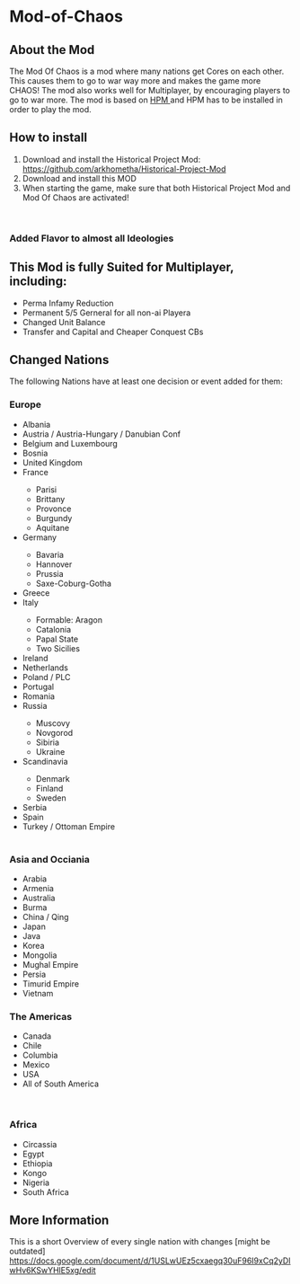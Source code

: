 # Mod-of-Chaos


<h2>
About the Mod
</h2>

The Mod Of Chaos is a mod where many nations get Cores on each other. This causes them to go to war way more and makes the game more CHAOS! 
The mod also works well for Multiplayer, by encouraging players to go to war more. The mod is based on 
<a href="https://github.com/arkhometha/Historical-Project-Mod"> HPM  </a> and HPM has to be installed in order to play the mod.
<br>

<h2> 
  How to install
</h2>
<ol>
  <li> Download and install the Historical Project Mod: <a href="https://github.com/arkhometha/Historical-Project-Mod"> https://github.com/arkhometha/Historical-Project-Mod </a> </li>
  <li> Download and install this MOD </li>
  <li> When starting the game, make sure that both  Historical Project Mod and Mod Of Chaos are activated! </li>
</ol>

<br>
<h3>
  Added Flavor to almost all Ideologies
</h3>
<h2>
  This Mod is fully Suited for Multiplayer, including:
</h2>
<ul>
<li> Perma Infamy Reduction </li>
<li> Permanent 5/5 Gerneral for all non-ai Playera </li>
<li> Changed Unit Balance</li>
<li> Transfer and Capital and Cheaper Conquest CBs</li>
</ul>


<h2>
  Changed Nations
</h2>
The following Nations have at least one decision or event added for them:
<h3>
  Europe
</h3>
<ul>
  <li> Albania </li>
  <li> Austria / Austria-Hungary / Danubian Conf  </li>
  <li> Belgium and Luxembourg </li>
  <li> Bosnia </li>
  <li> United Kingdom  </li>
  <li> France  </li>
  <ul>
  <li> Parisi </li>
  <li> Brittany </li>
  <li> Provonce </li>
  <li> Burgundy </li>
  <li> Aquitane </li>
  </ul>
  <li> Germany  </li>
  <ul>
  <li> Bavaria  </li>
  <li> Hannover  </li>
  <li> Prussia </li>
  <li>Saxe-Coburg-Gotha</li>
  </ul>
  <li> Greece  </li>
  <li> Italy  </li>
  <ul>
  <li> Formable: Aragon  </li>
  <li> Catalonia  </li>
  <li> Papal State  </li>
  <li> Two Sicilies  </li>
  </ul>
  <li> Ireland </li>
  <li> Netherlands  </li>
  <li> Poland / PLC </li>
  <li> Portugal  </li>
  <li> Romania  </li>
  <li> Russia  </li>
  <ul>
    <li> Muscovy </li>
    <li> Novgorod </li>
    <li> Sibiria </li> 
    <li> Ukraine  </li>
  </ul>
  <li> Scandinavia  </li>
  <ul>
  <li> Denmark  </li>
  <li> Finland  </li>
  <li> Sweden  </li>
  </ul>
  <li> Serbia </li>
  <li> Spain  </li>
  <li> Turkey / Ottoman Empire  </li>
  <br>
</ul>



<h3> Asia and Occiania</h3>
<ul>
  <li> Arabia  </li>
  <li> Armenia  </li>
  <li> Australia  </li>
  <li> Burma  </li>
  <li> China / Qing </li>
  <li> Japan  </li>
  <li> Java  </li>
  <li> Korea </li>
  <li> Mongolia  </li>
  <li> Mughal Empire  </li>
  <li> Persia  </li>
  <li> Timurid Empire  </li>
  <li> Vietnam </li>
</ul>



<h3> The Americas </h3>
<ul>
<li> Canada  </li>
<li> Chile  </li> 
<li> Columbia </li>
<li> Mexico  </li>
<li> USA  </li>
<li> All of South America  </li>
</ul>

<br>

<h3> Africa </h3>
<ul>
<li> Circassia  </li>
<li> Egypt  </li>
<li> Ethiopia  </li>
<li> Kongo  </li>
<li> Nigeria  </li>
<li> South Africa  </li>
</ul>










<h2> 
  More Information
</h2>
<p>
  This is a short Overview of every single nation with changes [might be outdated] <br>
  <a href="https://docs.google.com/document/d/1USLwUEz5cxaegq30uF96I9xCq2yDIwHv6KSwYHlE5xg/edit">https://docs.google.com/document/d/1USLwUEz5cxaegq30uF96I9xCq2yDIwHv6KSwYHlE5xg/edit</a>
</p>



